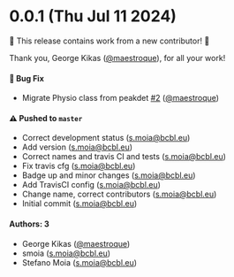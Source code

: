 # 0.0.1 (Thu Jul 11 2024)

:tada: This release contains work from a new contributor! :tada:

Thank you, George Kikas ([@maestroque](https://github.com/maestroque)), for all your work!

#### 🐛 Bug Fix

- Migrate Physio class from peakdet [#2](https://github.com/physiopy/physutils/pull/2) ([@maestroque](https://github.com/maestroque))

#### ⚠️ Pushed to `master`

- Correct development status (s.moia@bcbl.eu)
- Add version (s.moia@bcbl.eu)
- Correct names and travis CI and tests (s.moia@bcbl.eu)
- Fix travis cfg (s.moia@bcbl.eu)
- Badge up and minor changes (s.moia@bcbl.eu)
- Add TravisCI config (s.moia@bcbl.eu)
- Change name, correct contributors (s.moia@bcbl.eu)
- Initial commit (s.moia@bcbl.eu)

#### Authors: 3

- George Kikas ([@maestroque](https://github.com/maestroque))
- smoia (s.moia@bcbl.eu)
- Stefano Moia (s.moia@bcbl.eu)
